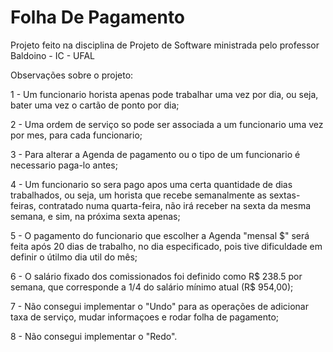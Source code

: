 # Folha De Pagamento

Projeto feito na disciplina de Projeto de Software ministrada pelo professor Baldoino - IC - UFAL

Observações sobre o projeto:

1 - Um funcionario horista apenas pode trabalhar uma vez por dia, ou seja, bater uma vez o cartão de ponto por dia;

2 - Uma ordem de serviço so pode ser associada a um funcionario uma vez por mes, para cada funcionario;

3 - Para alterar a Agenda de pagamento ou o tipo de um funcionario é necessario paga-lo antes;

4 - Um funcionario so sera pago apos uma certa quantidade de dias trabalhados, ou seja, um horista que recebe semanalmente as sextas-feiras, contratado numa quarta-feira, não irá receber na sexta da mesma semana, e sim, na próxima sexta apenas;

5 - O pagamento do funcionario que escolher a Agenda "mensal $" será feita após 20 dias de trabalho, no dia especificado, pois tive dificuldade em definir o útilmo dia util do mês;

6 - O salário fixado dos comissionados foi definido como R$ 238.5 por semana, que corresponde a 1/4 do salário mínimo atual (R$ 954,00);

7 - Não consegui implementar o "Undo" para as operações de adicionar taxa de serviço, mudar informaçoes e rodar folha de pagamento;

8 - Não consegui implementar o "Redo".
